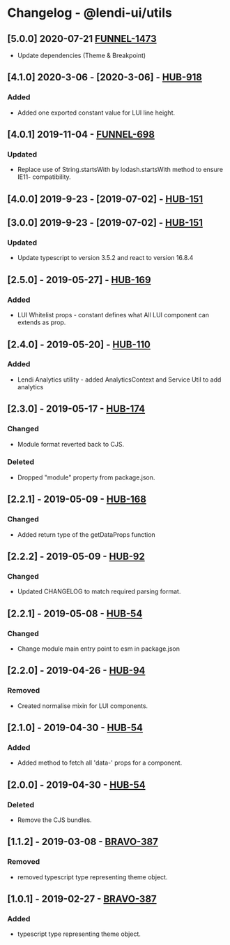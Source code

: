 # Changelog - @lendi-ui/utils

## [5.0.0] 2020-07-21 [FUNNEL-1473](https://creditandfinance.atlassian.net/browse/FUNNEL-1473)
- Update dependencies (Theme & Breakpoint)

## [4.1.0] 2020-3-06 - [2020-3-06] - [HUB-918](https://creditandfinance.atlassian.net/browse/HUB-918)
### Added 
- Added one exported constant value for LUI line height.

## [4.0.1] 2019-11-04 - [FUNNEL-698](https://creditandfinance.atlassian.net/browse/FUNNEL-698)
### Updated 
- Replace use of String.startsWith by lodash.startsWith method to ensure IE11- compatibility.

## [4.0.0] 2019-9-23 - [2019-07-02] - [HUB-151](https://creditandfinance.atlassian.net/browse/HUB-151)

## [3.0.0] 2019-9-23 - [2019-07-02] - [HUB-151](https://creditandfinance.atlassian.net/browse/HUB-151)
### Updated 
- Update typescript to version 3.5.2 and react to version 16.8.4

## [2.5.0] - 2019-05-27] - [HUB-169](https://creditandfinance.atlassian.net/browse/HUB-169)
### Added
- LUI Whitelist props - constant defines what All LUI component can extends as prop.

## [2.4.0] - 2019-05-20] - [HUB-110](https://creditandfinance.atlassian.net/browse/HUB-110)
### Added
- Lendi Analytics utility - added AnalyticsContext and Service Util to add analytics

## [2.3.0] - 2019-05-17 - [HUB-174](https://creditandfinance.atlassian.net/browse/HUB-174)
### Changed
- Module format reverted back to CJS.
### Deleted
- Dropped "module" property from package.json.

## [2.2.1] - 2019-05-09 - [HUB-168](https://creditandfinance.atlassian.net/browse/HUB-168)
### Changed
- Added return type of the getDataProps function

## [2.2.2] - 2019-05-09 - [HUB-92](https://creditandfinance.atlassian.net/browse/HUB-92)
### Changed
- Updated CHANGELOG to match required parsing format.

## [2.2.1] - 2019-05-08 - [HUB-54](https://creditandfinance.atlassian.net/browse/HUB-54)
### Changed
- Change module main entry point to esm in package.json

## [2.2.0] - 2019-04-26 - [HUB-94](https://creditandfinance.atlassian.net/browse/HUB-94)
### Removed
- Created normalise mixin for LUI components.

## [2.1.0] - 2019-04-30 - [HUB-54](https://creditandfinance.atlassian.net/browse/HUB-54)
### Added
- Added method to fetch all 'data-' props for a component.

## [2.0.0] - 2019-04-30 - [HUB-54](https://creditandfinance.atlassian.net/browse/HUB-54)
### Deleted
- Remove the CJS bundles.

## [1.1.2] - 2019-03-08 - [BRAVO-387](https://creditandfinance.atlassian.net/browse/BRAVO-387)
### Removed
- removed typescript type representing theme object.

## [1.0.1] - 2019-02-27 - [BRAVO-387](https://creditandfinance.atlassian.net/browse/BRAVO-387)
### Added
- typescript type representing theme object.